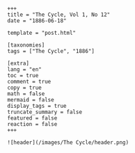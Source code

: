 
    +++
    title = "The Cycle, Vol 1, No 12"
    date = "1886-06-18"

    template = "post.html"

    [taxonomies]
    tags = ["The Cycle", "1886"]

    [extra]
    lang = "en"
    toc = true
    comment = true
    copy = true
    math = false
    mermaid = false
    display_tags = true
    truncate_summary = false
    featured = false
    reaction = false
    +++

    ![header](/images/The Cycle/header.png)

    